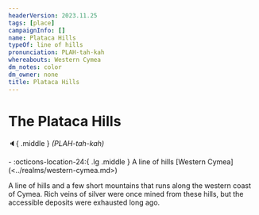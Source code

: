 ```yaml
---
headerVersion: 2023.11.25
tags: [place]
campaignInfo: []
name: Plataca Hills
typeOf: line of hills
pronunciation: PLAH-tah-kah
whereabouts: Western Cymea
dm_notes: color
dm_owner: none
title: Plataca Hills
---
```

# The Plataca Hills
:speaker:{ .middle } *(PLAH-tah-kah)*  
<div class="grid cards ext-narrow-margin ext-one-column" markdown>
-    :octicons-location-24:{ .lg .middle } A line of hills [Western Cymea](<../realms/western-cymea.md>)  
</div>


A line of hills and a few short mountains that runs along the western coast of Cymea. Rich veins of silver were once mined from these hills, but the accessible deposits were exhausted long ago.